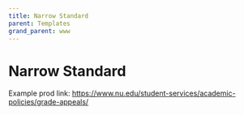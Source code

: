 ```yaml
---
title: Narrow Standard
parent: Templates
grand_parent: www
---
```


# Narrow Standard

Example prod link: https://www.nu.edu/student-services/academic-policies/grade-appeals/